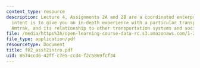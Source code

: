 ```yaml
---
content_type: resource
description: Lecture 4, Assignments 2A and 2B are a coordinated enterprise. The overall
  intent is to give you an in-depth experience with a particular transportation system,
  Amtrak, and its relationship to other transportation systems and societal issues.
file: /media/https%3A/open-learning-course-data-rc.s3.amazonaws.com/1-221j-transportation-systems-fall-2004/8674ccd642ffc7e5ccd4f2c5869fcf34_f02_asst2intro.pdf
file_type: application/pdf
resourcetype: Document
title: f02_asst2intro.pdf
uid: 8674ccd6-42ff-c7e5-ccd4-f2c5869fcf34
---
```

